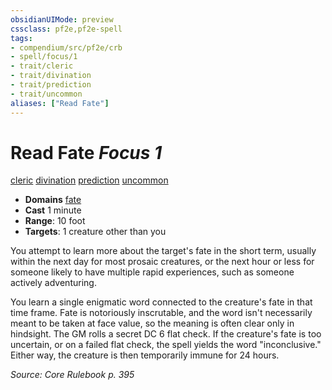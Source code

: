 ```yaml
---
obsidianUIMode: preview
cssclass: pf2e,pf2e-spell
tags:
- compendium/src/pf2e/crb
- spell/focus/1
- trait/cleric
- trait/divination
- trait/prediction
- trait/uncommon
aliases: ["Read Fate"]
---
```

# Read Fate *Focus 1*   
[cleric](Reference/Rules/Traits/cleric.md "Cleric Class Trait")  [divination](divination.md "Divination School Trait")  [prediction](prediction.md "Prediction Effect Trait")  [uncommon](uncommon.md "Uncommon Rarity Trait")  

- **Domains** [fate](Reference/Compendium/Setting/domains.md#Fate)
- **Cast** 1 minute 
- **Range**: 10 foot
- **Targets**: 1 creature other than you

You attempt to learn more about the target's fate in the short term, usually within the next day for most prosaic creatures, or the next hour or less for someone likely to have multiple rapid experiences, such as someone actively adventuring.

You learn a single enigmatic word connected to the creature's fate in that time frame. Fate is notoriously inscrutable, and the word isn't necessarily meant to be taken at face value, so the meaning is often clear only in hindsight. The GM rolls a secret DC 6 flat check. If the creature's fate is too uncertain, or on a failed flat check, the spell yields the word "inconclusive." Either way, the creature is then temporarily immune for 24 hours.

*Source: Core Rulebook p. 395*